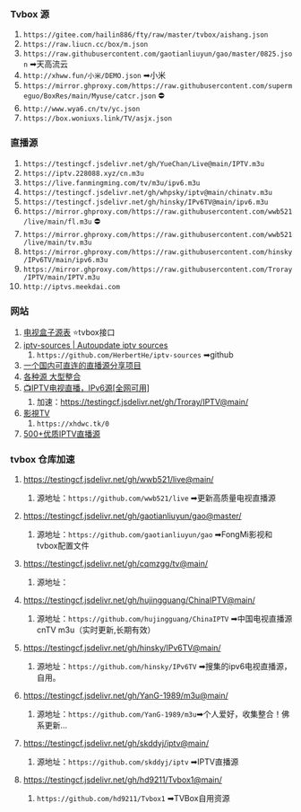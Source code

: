 ### Tvbox 源
1. `https://gitee.com/hailin886/fty/raw/master/tvbox/aishang.json`
2. `https://raw.liucn.cc/box/m.json`
3. `https://raw.githubusercontent.com/gaotianliuyun/gao/master/0825.json`  ➡天高流云
4. `http://xhww.fun/小米/DEMO.json`  ➡小米
5. `https://mirror.ghproxy.com/https://raw.githubusercontent.com/supermeguo/BoxRes/main/Myuse/catcr.json` ⛔
6.  `http://www.wya6.cn/tv/yc.json`
7. `https://box.woniuxs.link/TV/asjx.json`


### 直播源
1. `https://testingcf.jsdelivr.net/gh/YueChan/Live@main/IPTV.m3u`
2. `https://iptv.228088.xyz/cn.m3u`
3. `https://live.fanmingming.com/tv/m3u/ipv6.m3u`
4. `https://testingcf.jsdelivr.net/gh/whpsky/iptv@main/chinatv.m3u`
5. `https://testingcf.jsdelivr.net/gh/hinsky/IPv6TV@main/ipv6.m3u`
6. `https://mirror.ghproxy.com/https://raw.githubusercontent.com/wwb521/live/main/fl.m3u`  ⛔
8. `https://mirror.ghproxy.com/https://raw.githubusercontent.com/wwb521/live/main/tv.m3u`
9. `https://mirror.ghproxy.com/https://raw.githubusercontent.com/hinsky/IPv6TV/main/ipv6.m3u`
10. `https://mirror.ghproxy.com/https://raw.githubusercontent.com/Troray/IPTV/main/IPTV.m3u`
11. `http://iptvs.meekdai.com`



### 网站

1. [电视盒子源表](https://cyuan.netlify.app/) ⭐tvbox接口
2. [iptv-sources | Autoupdate iptv sources](https://m3u.ibert.me/)
	1. `https://github.com/HerbertHe/iptv-sources` ➡github
3. [一个国内可直连的直播源分享项目]( https://live.zhoujie218.top/)
4.  [各种源 大型整合](https://zgq-inc.github.io/source/)
5. [📺IPTV电视直播，IPv6源[全网可用]](https://github.com/Troray/IPTV)
	1. 加速：https://testingcf.jsdelivr.net/gh/Troray/IPTV@main/
6. [影視TV](https://xhdwc.tk/)
	1. `https://xhdwc.tk/0`  
7. [500+优质IPTV直播源 ](https://www.upx8.com/4005)


### tvbox 仓库加速

1. https://testingcf.jsdelivr.net/gh/wwb521/live@main/ 
	1. 源地址：`https://github.com/wwb521/live` ➡更新高质量电视直播源

2. https://testingcf.jsdelivr.net/gh/gaotianliuyun/gao@master/
	1. 源地址：`https://github.com/gaotianliuyun/gao`  ➡FongMi影视和tvbox配置文件

3. https://testingcf.jsdelivr.net/gh/cqmzgg/tv@main/
	1. 源地址：

4. https://testingcf.jsdelivr.net/gh/hujingguang/ChinaIPTV@main/
	1. 源地址：`https://github.com/hujingguang/ChinaIPTV` ➡中国电视直播源 cnTV m3u（实时更新,长期有效）

5. https://testingcf.jsdelivr.net/gh/hinsky/IPv6TV@main/
	1. 源地址：`https://github.com/hinsky/IPv6TV`  ➡搜集的ipv6电视直播源，自用。

6. https://testingcf.jsdelivr.net/gh/YanG-1989/m3u@main/
	1. 源地址：`https://github.com/YanG-1989/m3u`➡个人爱好，收集整合！佛系更新…

7.  https://testingcf.jsdelivr.net/gh/skddyj/iptv@main/
	1. 源地址：`https://github.com/skddyj/iptv` ➡IPTV直播源

8. https://testingcf.jsdelivr.net/gh/hd9211/Tvbox1@main/ 
	1. `https://github.com/hd9211/Tvbox1` ➡TVBox自用资源

